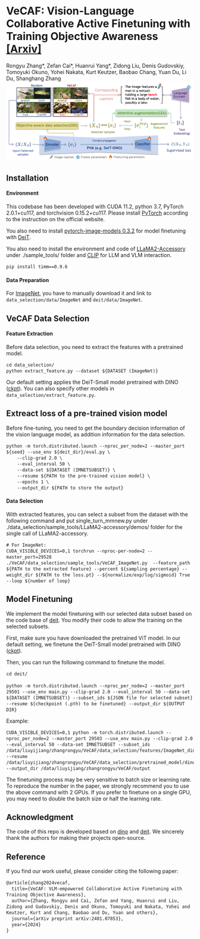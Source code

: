 # VeCAF: Vision-Language Collaborative Active Finetuning with Training Objective Awareness [**[Arxiv]**](https://arxiv.org/pdf/2401.07853)

Rongyu Zhang*, Zefan Cai*, Huanrui Yang*, Zidong Liu, Denis Gudovskiy, Tomoyuki Okuno, Yohei Nakata, Kurt Keutzer, Baobao Chang, Yuan Du, Li Du, Shanghang Zhang
<img src="vecaf.png"/>


## Installation

#### Environment

This codebase has been developed with CUDA 11.2, python 3.7, PyTorch 2.0.1+cu117, and torchvision 0.15.2+cu117. Please install [PyTorch](https://pytorch.org/) according to the instruction on the official website.

You also need to install [pytorch-image-models 0.3.2](https://github.com/rwightman/pytorch-image-models) for model finetuning with [DeiT](https://github.com/facebookresearch/deit/blob/main/README_deit.md).

You also need to install the environment and code of [LLaMA2-Accessory](https://github.com/Alpha-VLLM/LLaMA2-Accessory) under ./sample_tools/ folder and [CLIP](https://github.com/openai/CLIP) for LLM and VLM interaction.

```
pip install timm==0.9.6
```

#### Data Preparation

For [ImageNet](https://www.image-net.org/), you have to manually download it and link to `data_selection/data/ImageNet` and `deit/data/ImageNet`. 

## VeCAF Data Selection

#### Feature Extraction

Before data selection, you need to extract the features with a pretrained model. 

```
cd data_selection/
python extract_feature.py --dataset ${DATASET (ImageNet)}
```

Our default setting applies the DeiT-Small model pretrained with DINO ([ckpt](https://dl.fbaipublicfiles.com/dino/dino_deitsmall16_pretrain/dino_deitsmall16_pretrain.pth)). You can also specify other models in `data_selection/extract_feature.py`.

## Extreact loss of a pre-trained vision model

Before fine-tuning, you need to get the boundary decision information of the vision language model, as addition information for the data selection.
```
python -m torch.distributed.launch --nproc_per_node=2 --master_port ${seed} --use_env ${deit_dir}/eval.py \
    --clip-grad 2.0 \
    --eval_interval 50 \
    --data-set ${DATASET (IMNETSUBSET)} \
    --resume ${PATH to the pre-trained vision model} \
    --epochs 1 \
    --output_dir ${PATH to store the output}
```


#### Data Selection

With extracted features, you can select a subset from the dataset with the following command and put single_turn_mmnew.py under ./data_selection/sample_tools/LLaMA2-accessory/demos/ folder for the single call of LLaMA2-accessory.

```
# For ImageNet:
CUDA_VISIBLE_DEVICES=0,1 torchrun --nproc-per-node=2 --master_port=29528 ./VeCAF/data_selection/sample_tools/VeCAF_ImageNet.py  --feature_path ${PATH to the extracted feature} --percent ${sampling percentage} --weight_dir ${PATH to the loss.pt} --${normalize/exp/log/sigmoid} True --loop ${number of loop}
```


## Model Finetuning

We implement the model finetuning with our selected data subset based on the code base of [deit](https://github.com/facebookresearch/deit). You modify their code to allow the training on the selected subsets.

First, make sure you have downloaded the pretrained ViT model. In our default setting, we finetune the DeiT-Small model pretrained with DINO ([ckpt](https://dl.fbaipublicfiles.com/dino/dino_deitsmall16_pretrain/dino_deitsmall16_pretrain.pth)).

Then, you can run the following command to finetune the model.

```
cd deit/

python -m torch.distributed.launch --nproc_per_node=2 --master_port 29501 --use_env main.py --clip-grad 2.0 --eval_interval 50 --data-set ${DATASET (IMNETSUBSET)} --subset_ids ${JSON file for selected subset} --resume ${checkpoint (.pth) to be finetuned} --output_dir ${OUTPUT DIR}
```

Example:
```
CUDA_VISIBLE_DEVICES=0,1 python -m torch.distributed.launch --nproc_per_node=2 --master_port 29503 --use_env main.py --clip-grad 2.0 --eval_interval 50 --data-set IMNETSUBSET --subset_ids /data/liuyijiang/zhangrongyu/VeCAF/data_selection/features/ImageNet_dino_base_train_VeCAF_euclidean_temp_0.07_lr_0.001000_scheduler_none_iter_100_sampleNum_12811_ensemble_boundary.json --resume /data/liuyijiang/zhangrongyu/VeCAF/data_selection/pretrained_model/dino_vitbase16_pretrain.pth --output_dir /data/liuyijiang/zhangrongyu/VeCAF/output
```

The finetuning process may be very sensitive to batch size or learning rate. To reproduce the number in the paper, we strongly recommend you to use the above command with 2 GPUs. If you prefer to finetune on a single GPU, you may need to double the batch size or half the learning rate.

## Acknowledgment

The code of this repo is developed based on [dino](https://github.com/facebookresearch/dino) and [deit](https://github.com/facebookresearch/deit). We sincerely thank the authors for making their projects open-source.

## Reference

If you find our work useful, please consider citing the following paper:

```
@article{zhang2024vecaf,
  title={VeCAF: VLM-empowered Collaborative Active Finetuning with Training Objective Awareness},
  author={Zhang, Rongyu and Cai, Zefan and Yang, Huanrui and Liu, Zidong and Gudovskiy, Denis and Okuno, Tomoyuki and Nakata, Yohei and Keutzer, Kurt and Chang, Baobao and Du, Yuan and others},
  journal={arXiv preprint arXiv:2401.07853},
  year={2024}
}
```
